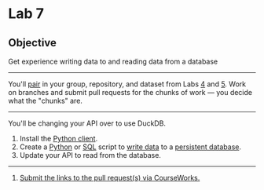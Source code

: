 # Lab 7

## Objective

Get experience writing data to and reading data from a database

---

You'll [pair](../docs/pairing.md) in your group, repository, and dataset from Labs [4](lab_04.md) and [5](lab_05.md). Work on branches and submit pull requests for the chunks of work — you decide what the "chunks" are.

---

You'll be changing your API over to use DuckDB.

1. Install the [Python client](https://duckdb.org/docs/stable/clients/python/overview#installation).
1. Create a [Python](https://duckdb.org/docs/stable/clients/python/overview) or [SQL](https://duckdb.org/docs/stable/clients/cli/overview#non-interactive-usage) script to [write data](../lectures/lecture_07.md#writing-data) to a [persistent database](https://duckdb.org/docs/stable/clients/python/overview#persistent-storage).
1. Update your API to read from the database.

---

1. [Submit the links to the pull request(s) via CourseWorks.](https://courseworks2.columbia.edu/courses/210480/assignments)
